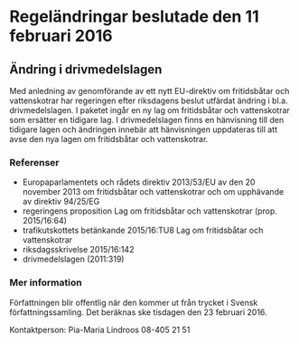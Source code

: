 # Regeländringar beslutade den 11 februari 2016

## Ändring i drivmedelslagen

Med anledning av genomförande av ett nytt EU\-direktiv om fritidsbåtar och vattenskotrar har regeringen efter riksdagens beslut utfärdat ändring i bl.a. drivmedelslagen. I paketet ingår en ny lag om fritidsbåtar och vattenskotrar som ersätter en tidigare lag. I drivmedelslagen finns en hänvisning till den tidigare lagen och ändringen innebär att hänvisningen uppdateras till att avse den nya lagen om fritidsbåtar och vattenskotrar.

### Referenser

* Europaparlamentets och rådets direktiv 2013/53/EU av den 20 november 2013 om fritidsbåtar och vattenskotrar och om upphävande av direktiv 94/25/EG
* regeringens proposition Lag om fritidsbåtar och vattenskotrar (prop. 2015/16:64\)
* trafikutskottets betänkande 2015/16:TU8 Lag om fritidsbåtar och vattenskotrar
* riksdagsskrivelse 2015/16:142
* drivmedelslagen (2011:319\)

### Mer information

Författningen blir offentlig när den kommer ut från trycket i Svensk författningssamling. Det beräknas ske tisdagen den 23 februari 2016\.

Kontaktperson:
Pia\-Maria Lindroos 08\-405 21 51
